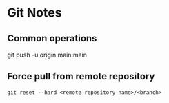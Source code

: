 # Git Notes
## Common operations

git push -u origin main:main
## Force pull from remote repository
```
git reset --hard <remote repository name>/<branch>
```
